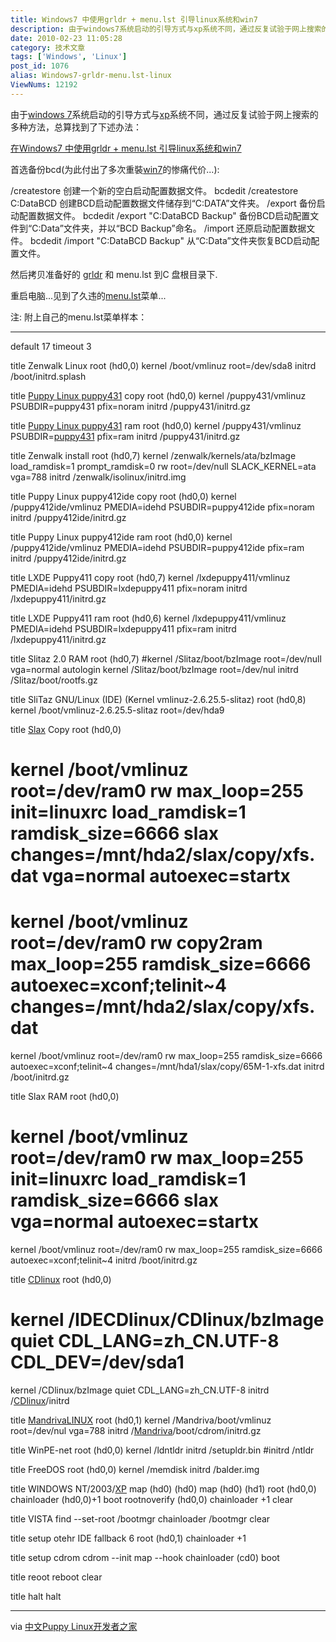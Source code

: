 ```yaml
---
title: Windows7 中使用grldr + menu.lst 引导linux系统和win7
description: 由于windows7系统启动的引导方式与xp系统不同，通过反复试验于网上搜索的多种方法，总算找到了下述办法
date: 2010-02-23 11:05:28
category: 技术文章
tags: ['Windows', 'Linux']
post_id: 1076
alias: Windows7-grldr-menu.lst-linux
ViewNums: 12192
---
```


由于[windows 7](/blog/windows-7-rtm-build-760016385)系统启动的引导方式与[xp](/blog/deepin-litexp-windows-xp-sp3-v62)系统不同，通过反复试验于网上搜索的多种方法，总算找到了下述办法：

[在Windows7 中使用grldr + menu.lst 引导linux系统和win7](/blog/windows7-grldr-menulst-linux)

首选备份bcd(为此付出了多次重裝[win7](/blog/windows-7-rtm-build-760016385)的惨痛代价...):

/createstore 创建一个新的空白启动配置数据文件。
bcdedit /createstore C:DataBCD 创建BCD启动配置数据文件储存到“C:DATA”文件夹。
/export 备份启动配置数据文件。
bcdedit /export "C:DataBCD Backup" 备份BCD启动配置文件到“C:Data”文件夹，并以“BCD Backup”命名。
/import 还原启动配置数据文件。
bcdedit /import "C:DataBCD Backup" 从“C:Data”文件夹恢复BCD启动配置文件。

然后拷贝准备好的 [grldr](/blog/windows7-grldr-menulst-linux) 和 menu.lst 到C 盘根目录下.

重启电脑...见到了久违的[menu.lst](/blog/windows7-grldr-menulst-linux)菜单...

注: 附上自己的menu.lst菜单样本：

******************************************************************

default 17
timeout 3

title Zenwalk Linux
root (hd0,0)
kernel /boot/vmlinuz root=/dev/sda8
initrd /boot/initrd.splash

title [Puppy Linux puppy431](/blog/puppy-linux-431) copy
root (hd0,0)
kernel /puppy431/vmlinuz PSUBDIR=puppy431 pfix=noram
initrd /puppy431/initrd.gz

title [Puppy Linux puppy431](/blog/puppy-linux-431) ram
root (hd0,0)
kernel /puppy431/vmlinuz PSUBDIR=[puppy431](/blog/puppy-linux-431) pfix=ram
initrd /puppy431/initrd.gz

title Zenwalk install
root (hd0,7)
kernel /zenwalk/kernels/ata/bzImage load_ramdisk=1 prompt_ramdisk=0 rw root=/dev/null SLACK_KERNEL=ata vga=788
initrd /zenwalk/isolinux/initrd.img

title Puppy Linux puppy412ide copy
root (hd0,0)
kernel /puppy412ide/vmlinuz PMEDIA=idehd PSUBDIR=puppy412ide pfix=noram
initrd /puppy412ide/initrd.gz

title Puppy Linux puppy412ide ram
root (hd0,0)
kernel /puppy412ide/vmlinuz PMEDIA=idehd PSUBDIR=puppy412ide pfix=ram
initrd /puppy412ide/initrd.gz

title LXDE Puppy411 copy
root (hd0,7)
kernel /lxdepuppy411/vmlinuz PMEDIA=idehd PSUBDIR=lxdepuppy411 pfix=noram
initrd /lxdepuppy411/initrd.gz

title LXDE Puppy411 ram
root (hd0,6)
kernel /lxdepuppy411/vmlinuz PMEDIA=idehd PSUBDIR=lxdepuppy411 pfix=ram
initrd /lxdepuppy411/initrd.gz

title Slitaz 2.0 RAM
root (hd0,7)
#kernel /Slitaz/boot/bzImage root=/dev/null vga=normal autologin
kernel /Slitaz/boot/bzImage root=/dev/nul
initrd /Slitaz/boot/rootfs.gz

title SliTaz GNU/Linux (IDE) (Kernel vmlinuz-2.6.25.5-slitaz)
root (hd0,8)
kernel /boot/vmlinuz-2.6.25.5-slitaz root=/dev/hda9

title [Slax](/blog/slax-v610) Copy
root (hd0,0)
# kernel /boot/vmlinuz root=/dev/ram0 rw max_loop=255 init=linuxrc load_ramdisk=1 ramdisk_size=6666 slax changes=/mnt/hda2/slax/copy/xfs.dat vga=normal autoexec=startx
# kernel /boot/vmlinuz root=/dev/ram0 rw copy2ram max_loop=255 ramdisk_size=6666 autoexec=xconf;telinit~4 changes=/mnt/hda2/slax/copy/xfs.dat
kernel /boot/vmlinuz root=/dev/ram0 rw max_loop=255 ramdisk_size=6666 autoexec=xconf;telinit~4 changes=/mnt/hda1/slax/copy/65M-1-xfs.dat
initrd /boot/initrd.gz

title Slax RAM
root (hd0,0)
# kernel /boot/vmlinuz root=/dev/ram0 rw max_loop=255 init=linuxrc load_ramdisk=1 ramdisk_size=6666 slax vga=normal autoexec=startx
kernel /boot/vmlinuz root=/dev/ram0 rw max_loop=255 ramdisk_size=6666 autoexec=xconf;telinit~4
initrd /boot/initrd.gz

title [CDlinux](/blog/cdlinux-093)
root (hd0,0)
# kernel /IDECDlinux/CDlinux/bzImage quiet CDL_LANG=zh_CN.UTF-8 CDL_DEV=/dev/sda1
kernel /CDlinux/bzImage quiet CDL_LANG=zh_CN.UTF-8
initrd /[CDlinux](/tags/CDlinux)/initrd

title [MandrivaLINUX](/blog/mandriva-linux-20100)
root (hd0,1)
kernel /Mandriva/boot/vmlinuz root=/dev/nul vga=788
initrd /[Mandriva](/tags/Mandriva)/boot/cdrom/initrd.gz

title WinPE-net
root (hd0,0)
kernel /ldntldr
initrd /setupldr.bin
#initrd /ntldr

title FreeDOS
root (hd0,0)
kernel /memdisk
initrd /balder.img

title WINDOWS NT/2003/[XP](/blog/deepin-ghost-xp-sp3-v90-iso)
map (hd0) (hd0)
map (hd0) (hd1)
root (hd0,0)
chainloader (hd0,0)+1
boot
rootnoverify (hd0,0)
chainloader +1
clear

title VISTA
find --set-root /bootmgr
chainloader /bootmgr
clear

title setup otehr IDE
fallback 6
root (hd0,1)
chainloader +1

title setup cdrom
cdrom --init
map --hook
chainloader (cd0)
boot

title reoot
reboot
clear

title halt
halt

******************************************************************

via [中文Puppy Linux开发者之家](http://puppy.cnbits.com/ "首页")

